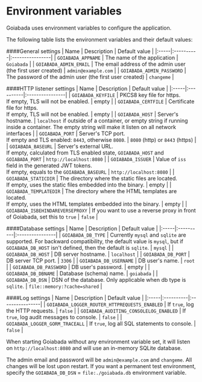 # Environment variables

Goiabada uses environment variables to configure the application. 

The following table lists the environment variables and their default values:

####General settings
| Name | Description | Default value |
|:-----|:----------|:----------------|
| `GOIABADA_APPNAME` | The name of the application | `Goiabada` |
| `GOIABADA_ADMIN_EMAIL` | The email address of the admin user (the first user created) | `admin@example.com` |
| `GOIABADA_ADMIN_PASSWORD` | The password of the admin user (the first user created) | `changeme` |

####HTTP listener settings
| Name | Description | Default value |
|:-----|:----------|:----------------|
| `GOIABADA_KEYFILE` | PKCS8 key file for https.<br/>If empty, TLS will not be enabled. | empty |
| `GOIABADA_CERTFILE` | Certificate file for https.<br/>If empty, TLS will not be enabled. | empty |
| `GOIABADA_HOST` | Server's hostname. | `localhost` if outside of a container, or empty string if running inside a container. The empty string will make it listen on all network interfaces |
| `GOIABADA_PORT` | Server's TCP port.<br/>If empty and TLS enabled: `8443`, otherwise `8080`. | `8080` (http) or `8443` (https) |
| `GOIABADA_BASEURL` | Server's external URL.<br/>If empty, calculated from TLS enabled state, `GOIABADA_HOST` and `GOIABADA_PORT` | `http://localhost:8080` |
| `GOIABADA_ISSUER` | Value of `iss` field in the generated JWT tokens.<br/>If empty, equals to the `GOIABADA_BASEURL` | `http://localhost:8080` |
| `GOIABADA_STATICDIR` | The directory where the static files are located.<br/>If empty, uses the static files embedded into the binary. | empty |
| `GOIABADA_TEMPLATEDIR` | The directory where the HTML templates are located.<br/>If empty, uses the HTML templates embedded into the binary. | empty |
| `GOIABADA_ISBEHINDAREVERSEPROXY` | If you want to use a reverse proxy in front of Goiabada, set this to `true` | `false` |

####Database settings
| Name | Description | Default value |
|:-----|:----------|:----------------|
| `GOIABADA_DB_TYPE` | Currently `mysql` and `sqlite` are supported. For backward compatibility, the default value is `mysql`, but if `GOIABADA_DB_HOST` isn't defined, then the default is `sqlite`. | `mysql` |
| `GOIABADA_DB_HOST` | DB server hostname. | `localhost` |
| `GOIABADA_DB_PORT` | DB server TCP port. | `3306` |
| `GOIABADA_DB_USERNAME` | DB user's name. | `root` |
| `GOIABADA_DB_PASSWORD` | DB user's password. | empty |
| `GOIABADA_DB_DBNAME` | Database (schema) name. | `goiabada` |
| `GOIABADA_DB_DSN` | DSN of the database. Only applicable when db type is `sqlite`. | `file::memory:?cache=shared` |

####Log settings
| Name | Description | Default value |
|:-----|:----------|:----------------|
| `GOIABADA_LOGGER_ROUTER_HTTPREQUESTS_ENABLED` | If `true`, log the HTTP requests. | `false` |
| `GOIABADA_AUDITING_CONSOLELOG_ENABLED` | If `true`, log audit messages to console. | `false` |
| `GOIABADA_LOGGER_GORM_TRACEALL` | If `true`, log all SQL statements to console. | `false` |

When starting Goiabada without any environment variable set, it will listen on `http://localhost:8080` and will use an in-memory SQLite database. 

The admin email and password will be `admin@example.com` and `changeme`. All changes will be lost upon restart. If you want a permanent test environment, specify the `GOIABADA_DB_DSN` = `file:./goiabada.db` environment variable.